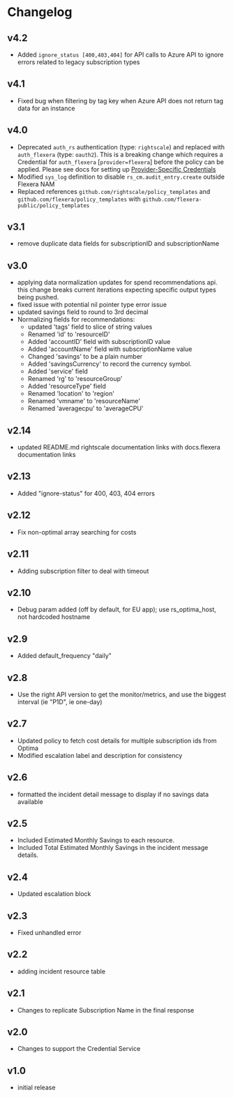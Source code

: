 # Changelog

## v4.2

- Added `ignore_status [400,403,404]` for API calls to Azure API to ignore errors related to legacy subscription types

## v4.1

- Fixed bug when filtering by tag key when Azure API does not return tag data for an instance

## v4.0

- Deprecated `auth_rs` authentication (type: `rightscale`) and replaced with `auth_flexera` (type: `oauth2`).  This is a breaking change which requires a Credential for `auth_flexera` [`provider=flexera`] before the policy can be applied.  Please see docs for setting up [Provider-Specific Credentials](https://docs.flexera.com/flexera/EN/Automation/ProviderCredentials.htm)
- Modified `sys_log` definition to disable `rs_cm.audit_entry.create` outside Flexera NAM
- Replaced references `github.com/rightscale/policy_templates` and `github.com/flexera/policy_templates` with `github.com/flexera-public/policy_templates`

## v3.1

- remove duplicate data fields for subscriptionID and subscriptionName

## v3.0

- applying data normalization updates for spend recommendations api. this change breaks current iterations expecting specific output types being pushed.
- fixed issue with potential nil pointer type error issue
- updated savings field to round to 3rd decimal
- Normalizing fields for recommendations:
  - updated 'tags' field to slice of string values
  - Renamed 'id' to 'resourceID'
  - Added 'accountID' field with subscriptionID value
  - Added 'accountName' field with subscriptionName value
  - Changed 'savings' to be a plain number
  - Added 'savingsCurrency' to record the currency symbol.
  - Added 'service' field
  - Renamed 'rg' to 'resourceGroup'
  - Added 'resourceType' field
  - Renamed 'location' to 'region'
  - Renamed 'vmname' to 'resourceName'
  - Renamed 'averagecpu' to 'averageCPU'

## v2.14

- updated README.md rightscale documentation links with docs.flexera documentation links

## v2.13

- Added "ignore-status" for 400, 403, 404 errors

## v2.12

- Fix non-optimal array searching for costs

## v2.11

- Adding subscription filter to deal with timeout

## v2.10

- Debug param added (off by default, for EU app); use rs_optima_host, not hardcoded hostname

## v2.9

- Added default_frequency "daily"

## v2.8

- Use the right API version to get the monitor/metrics, and use the biggest interval (ie "P1D", ie one-day)

## v2.7

- Updated policy to fetch cost details for multiple subscription ids from Optima
- Modified escalation label and description for consistency

## v2.6

- formatted the incident detail message to display if no savings data available

## v2.5

- Included Estimated Monthly Savings to each resource.
- Included Total Estimated Monthly Savings in the incident message details.

## v2.4

- Updated escalation block

## v2.3

- Fixed unhandled error

## v2.2

- adding incident resource table

## v2.1

- Changes to replicate Subscription Name in the final response

## v2.0

- Changes to support the Credential Service

## v1.0

- initial release
